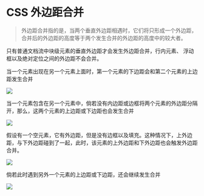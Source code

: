 # CSS 外边距合并

> 外边距合并指的是，当两个垂直外边距相遇时，它们将只形成一个外边距，合并后的外边距的高度等于两个发生合并的外边距的高度中的较大者。

只有普通文档流中块级元素的垂直外边距才会发生外边距合并，行内元素、 浮动框以及绝对定位之间的外边距不会合并。

当一个元素出现在另一个元素上面时，第一个元素的下边距会和第二个元素的上边距发生合并

![](http://www.w3school.com.cn/i/ct_css_margin_collapsing_example_1.gif)



当一个元素包含在另一个元素中，倘若没有内边距或边框将两个元素的外边距分隔开，那么，这两个元素的上边距或下边距也会发生合并

![](http://www.w3school.com.cn/i/ct_css_margin_collapsing_example_2.gif)

假设有一个空元素，它有外边距，但是没有边框以及填充。这种情况下，上外边距，与下外边距碰到了一起，此时，该元素的上外边距和下外边距也会触发外边距合并。

![](http://www.w3school.com.cn/i/ct_css_margin_collapsing_example_3.gif)

 倘若此时遇到另外一个元素的上边距或下边距，还会继续发生合并

![](http://www.w3school.com.cn/i/ct_css_margin_collapsing_example_4.gif)

